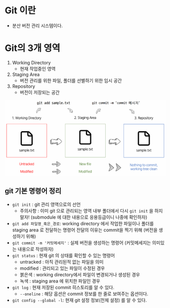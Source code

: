 # Git 이란
* 분산 버전 관리 시스템이다.

# Git의 3개 영역
1. Working Directory
    * 현재 작업중인 영역
2. Staging Area
    * 버전 관리를 위한 파일, 폴더를 선별하기 위한 임시 공간
3. Repository
    * 버전이 저장되는 공간

![git_basic](./asset/git_basic.png)

## git 기본 명령어 정리

* `git init` : git 관리 영역으로의 선언
    * 주의사항 : 이미 git 으로 관리되는 영역 내부 폴더에서 다시 `git init` 을 하지 말자! (submodule 에 대한 내용으로 응용등급이니 나중에 확인하자)
* `git add 파일명_혹은_경로`: working directory 에서 작업한 파일이나 폴더를 staging area 로 전달하는 명령어
전달의 이유는 commit을 찍기 위해 (버전을 생성하기 위해)
* `git commit -m '커밋메세지'` : 실제 버전을 생성하는 명령어 (커밋메세지는 의미있는 내용으로 작성하자)
* `git status` : 현재 git 의 상태를 확인할 수 있는 명령어 
    * untracked : 아직 관리된적 없는 파일을 의미
    * modified : 관리되고 있는 파일이 수정된 경우
    * 붉은색 : working directory에서 파일이 변경되거나 생성된 경우
    * 녹색 : staging area 에 위치한 파일인 경우
* `git log` : 현재 저장된 commit 히스토리를 알 수 있다.
    * `--oneline` : 해당 옵션은 commit 정보를 한 줄로 보여주는 옵션이다.
* `git config --global -l`: 현재 git 설정 정보(전체 설정) 를 알 수 있다.